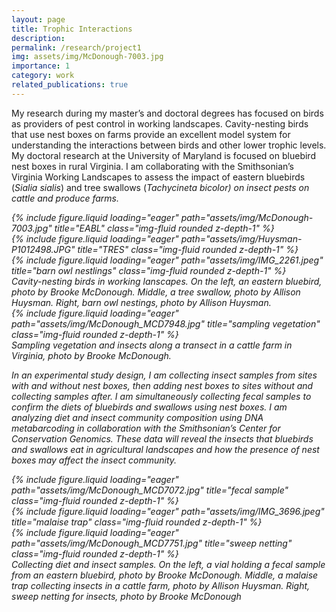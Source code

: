 ```yaml
---
layout: page
title: Trophic Interactions
description:
permalink: /research/project1
img: assets/img/McDonough-7003.jpg
importance: 1
category: work
related_publications: true
---
```


My research during my master’s and doctoral degrees has focused on birds as providers of pest control in working landscapes. Cavity-nesting birds that use nest boxes on farms provide an excellent model system for understanding the interactions between birds and other lower trophic levels. My doctoral research at the University of Maryland is focused on bluebird nest boxes in rural Virginia. I am collaborating with the Smithsonian’s Virginia Working Landscapes to assess the impact of eastern bluebirds (<i>Sialia sialis</i>) and tree swallows (<i>Tachycineta bicolor<i>) on insect pests on cattle and produce farms.


<div class="row">
    <div class="col-sm mt-3 mt-md-0">
        {% include figure.liquid loading="eager" path="assets/img/McDonough-7003.jpg" title="EABL" class="img-fluid rounded z-depth-1" %}
    </div>
    <div class="col-sm mt-3 mt-md-0">
        {% include figure.liquid loading="eager" path="assets/img/Huysman-P1012498.JPG" title="TRES" class="img-fluid rounded z-depth-1" %}
    </div>
    <div class="col-sm mt-3 mt-md-0">
        {% include figure.liquid loading="eager" path="assets/img/IMG_2261.jpeg" title="barn owl nestlings" class="img-fluid rounded z-depth-1" %}
    </div>
</div>
<div class="caption">
    Cavity-nesting birds in working lanscapes. On the left, an eastern bluebird, photo by Brooke McDonough. Middle, a tree swallow, photo by Allison Huysman. Right, barn owl nestings, photo by Allison Huysman.
</div>
<div class="row">
    <div class="col-sm mt-3 mt-md-0">
        {% include figure.liquid loading="eager" path="assets/img/McDonough_MCD7948.jpg" title="sampling vegetation" class="img-fluid rounded z-depth-1" %}
    </div>
</div>
<div class="caption">
    Sampling vegetation and insects along a transect in a cattle farm in Virginia, photo by Brooke McDonough.
</div>

In an experimental study design, I am collecting insect samples from sites with and without nest boxes, then adding nest boxes to sites without and collecting samples after. I am simultaneously collecting fecal samples to confirm the diets of bluebirds and swallows using nest boxes. I am analyzing diet and insect community composition using DNA metabarcoding in collaboration with the Smithsonian’s Center for Conservation Genomics. These data will reveal the insects that bluebirds and swallows eat in agricultural landscapes and how the presence of nest boxes may affect the insect community.


<div class="row">
    <div class="col-sm mt-3 mt-md-0">
        {% include figure.liquid loading="eager" path="assets/img/McDonough_MCD7072.jpg" title="fecal sample" class="img-fluid rounded z-depth-1" %}
    </div>
    <div class="col-sm mt-3 mt-md-0">
        {% include figure.liquid loading="eager" path="assets/img/IMG_3696.jpeg" title="malaise trap" class="img-fluid rounded z-depth-1" %}
    </div>
    <div class="col-sm mt-3 mt-md-0">
        {% include figure.liquid loading="eager" path="assets/img/McDonough_MCD7751.jpg" title="sweep netting" class="img-fluid rounded z-depth-1" %}
    </div>
</div>
<div class="caption">
    Collecting diet and insect samples. On the left, a vial holding a fecal sample from an eastern bluebird, photo by Brooke McDonough. Middle, a malaise trap collecting insects in a cattle farm, photo by Allison Huysman. Right, sweep netting for insects, photo by Brooke McDonough
</div>


